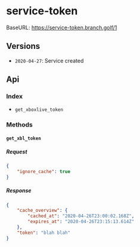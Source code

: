 # service-token

BaseURL: https://service-token.branch.golf/1

## Versions

- `2020-04-27`: Service created

## Api

### Index

- `get_xboxlive_token`

### Methods

#### `get_xbl_token`

##### Request

```json
{
	"ignore_cache": true
}
```

##### Response

```json
{
	"cache_overview": {
		"cached_at": "2020-04-26T23:00:02.168Z",
		"expires_at": "2020-04-26T23:15:13.614Z"
	},
	"token": "blah blah"
}
```

